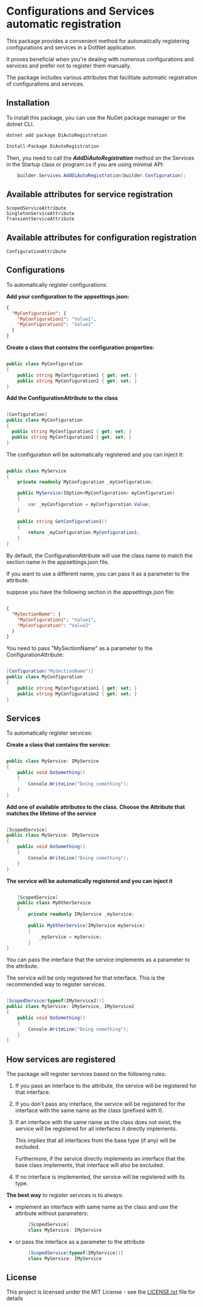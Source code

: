 Configurations and Services automatic registration
==================================================

This package provides a convenient method for automatically registering configurations and services in a DotNet application.

It proves beneficial when you're dealing with numerous configurations and services and prefer not to register them manually.

The package includes various attributes that facilitate automatic registration of configurations and services.

## Installation

To install this package, you can use the NuGet package manager or the dotnet CLI.

```bash
dotnet add package DiAutoRegistration
```

```bash
Install-Package DiAutoRegistration
```

Then, you need to call the ***AddDiAutoRegistration*** method on the Services in the Startup class or program.cs if you are using minimal API:

```csharp
    builder.Services.AddDiAutoRegistration(builder.Configuration);
```

## Available attributes for service registration

    ScopedServiceAttribute
    SingletonServiceAttribute
    TransientServiceAttribute

## Available attributes for configuration registration

    ConfigurationAttribute

## Configurations

To automatically register configurations:

**Add your configuration to the appsettings.json:**

```json
{
  "MyConfiguration": {
    "MyConfiguration1": "Value1",
    "MyConfiguration2": "Value2"
  }
}
```

**Create a class that contains the configuration properties:**

```csharp

public class MyConfiguration
{
    public string MyConfiguration1 { get; set; }
    public string MyConfiguration2 { get; set; }
}

```
   
**Add the ConfigurationAttribute to the class**

  ```csharp
  
[Configuration]
public class MyConfiguration
{
    public string MyConfiguration1 { get; set; }
    public string MyConfiguration2 { get; set; }
}
  
```

The configuration will be automatically registered and you can inject it:

```csharp

public class MyService
{
    private readonly MyConfiguration _myConfiguration;

    public MyService(IOption<MyConfiguration> myConfiguration)
    {
        var _myConfiguration = myConfiguration.Value;
    } 
    
    public string GetConfiguration1()
    {
        return _myConfiguration.MyConfiguration1;
    }
}

```
   
By default, the ConfigurationAttribute will use the class name to match the section name in the appsettings.json file. 

If you want to use a different name, you can pass it as a parameter to the attribute:

suppose you have the following section in the appsettings.json file:

```json

{
  "MySectionName": {
    "MyConfiguration1": "Value1",
    "MyConfiguration": "Value2"
  }
}

```

You need to pass "MySectionName" as a parameter to the ConfigurationAttribute:

```csharp

[Configuration("MySectionName")]
public class MyConfiguration
{
    public string MyConfiguration1 { get; set; }
    public string MyConfiguration2 { get; set; }
}

```

## Services

To automatically register services:

**Create a class that contains the service:**

```csharp

public class MyService: IMyService
{
    public void DoSomething()
    {
        Console.WriteLine("Doing something");
    }
}

```

**Add one of available attributes to the class. Choose the Attribute that matches the lifetime of the service**

```csharp

[ScopedService]
public class MyService: IMyService
{
    public void DoSomething()
    {
        Console.WriteLine("Doing something");
    }
}

```

**The service will be automatically registered and you can inject it**

```csharp

    [ScopedService]
    public class MyOtherService
    {
        private readonly IMyService _myService;
    
        public MyOtherService(IMyService myService)
        {
            _myService = myService;
        }
}

```

You can pass the interface that the service implements as a parameter to the attribute. 

The service will be only registered for that interface. This is the recommended way to register services.

```csharp

[ScopedService(typeof(IMyService2))]
public class MyService: IMyService, IMyService2
{
    public void DoSomething()
    {
        Console.WriteLine("Doing something");
    }
}

```

## How services are registered

The package will register services based on the following rules:

1. If you pass an interface to the attribute, the service will be registered for that interface.

2. If you don't pass any interface, the service will be registered for the interface with the same name as the class (prefixed with I).

3. If an interface with the same name as the class does not exist, the service will be registered for all interfaces it directly implements.

    This implies that all interfaces from the base type (if any) will be excluded.

    Furthermore, if the service directly implements an interface that the base class implements, that interface will also be excluded.

4. If no interface is implemented, the service will be registered with its type.


**The best way** to register services is to always:
    
- implement an interface with same name as the class and use the attribute without parameters: 
```csharp
        [ScopedService]
        class MyService: IMyService
```
- or pass the interface as a parameter to the attribute
```csharp
        [ScopedService(typeof(IMyService))]
        class MyService: IMyService
```


## License

This project is licensed under the MIT License - see the [LICENSE.txt](LICENSE.txt) file for details
